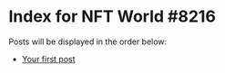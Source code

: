 # Index for NFT World #8216
Posts will be displayed in the order below:

- [Your first post](./001-first.md)

